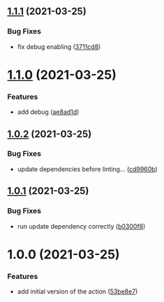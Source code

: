 ## [1.1.1](https://github.com/paschdan/helm-chart-release-to-repo-action/compare/v1.1.0...v1.1.1) (2021-03-25)


### Bug Fixes

* fix debug enabling ([3711cd8](https://github.com/paschdan/helm-chart-release-to-repo-action/commit/3711cd8520b5eacd957ee301b15cad1f6c1041a1))

# [1.1.0](https://github.com/paschdan/helm-chart-release-to-repo-action/compare/v1.0.2...v1.1.0) (2021-03-25)


### Features

* add debug ([ae8ad1d](https://github.com/paschdan/helm-chart-release-to-repo-action/commit/ae8ad1def288e9f438dfe7b63fc65add688afc22))

## [1.0.2](https://github.com/paschdan/helm-chart-release-to-repo-action/compare/v1.0.1...v1.0.2) (2021-03-25)


### Bug Fixes

* update dependencies before linting... ([cd9960b](https://github.com/paschdan/helm-chart-release-to-repo-action/commit/cd9960be277cf8cba37e79235694344c6d71fcdd))

## [1.0.1](https://github.com/paschdan/helm-chart-release-to-repo-action/compare/v1.0.0...v1.0.1) (2021-03-25)


### Bug Fixes

* run update dependency correctly ([b0300f8](https://github.com/paschdan/helm-chart-release-to-repo-action/commit/b0300f8363ec71a13991cf578c5b58e7a3a7f449))

# 1.0.0 (2021-03-25)


### Features

* add initial version of the action ([53be8e7](https://github.com/paschdan/helm-chart-release-to-repo-action/commit/53be8e71ea19aa5fa7280aa9245a594b6a1450e5))
